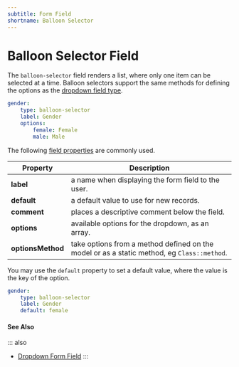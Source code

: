```yaml
---
subtitle: Form Field
shortname: Balloon Selector
---
```

# Balloon Selector Field

The `balloon-selector` field renders a list, where only one item can be selected at a time.
Balloon selectors support the same methods for defining the options as the [dropdown field type](./field-dropdown.md).

```yaml
gender:
    type: balloon-selector
    label: Gender
    options:
        female: Female
        male: Male
```

The following [field properties](../form-fields.md) are commonly used.

Property | Description
------------- | -------------
**label** | a name when displaying the form field to the user.
**default** | a default value to use for new records.
**comment** | places a descriptive comment below the field.
**options** | available options for the dropdown, as an array.
**optionsMethod** | take options from a method defined on the model or as a static method, eg `Class::method`.

You may use the `default` property to set a default value, where the value is the key of the option.

```yaml
gender:
    type: balloon-selector
    label: Gender
    default: female
```

#### See Also

::: also
* [Dropdown Form Field](./field-dropdown.md)
:::
